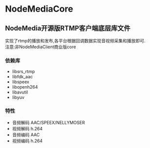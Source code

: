 # NodeMediaCore

## NodeMedia开源版RTMP客户端底层库文件  
实现了rtmp的播放和发布,各平台根据回调数据实现音视频采集和播放即可.  
注意:非NodeMediaClient商业版core
### 依赖库
 * libsrs_rtmp
 * libfdk_aac
 * libspeex
 * libopenh264
 * libavutil
 * libyuv
 
### 特性
 * 音频解码 AAC/SPEEX/NELLYMOSER
 * 视频解码 h.264
 * 音频编码 AAC
 * 视频编码 h.264
 
